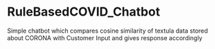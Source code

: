 # RuleBasedCOVID_Chatbot

Simple chatbot which compares cosine similarity of textula data stored about CORONA with Customer Input and gives response accordingly
